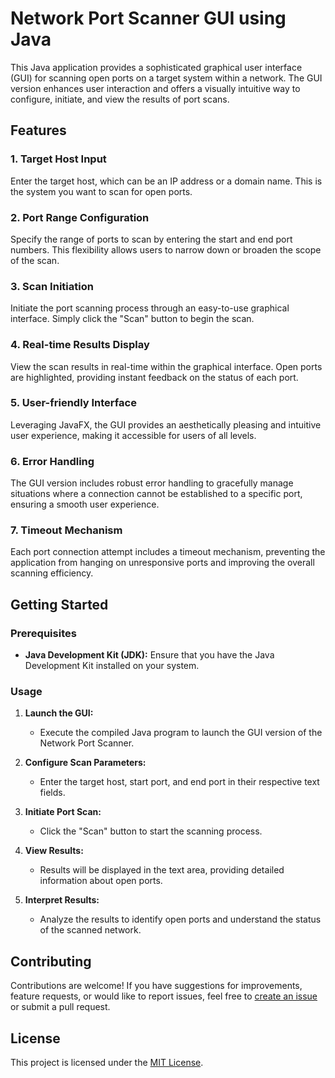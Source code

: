 # Network Port Scanner GUI using Java

This Java application provides a sophisticated graphical user interface (GUI) for scanning open ports on a target system within a network. The GUI version enhances user interaction and offers a visually intuitive way to configure, initiate, and view the results of port scans.

## Features

### 1. Target Host Input
Enter the target host, which can be an IP address or a domain name. This is the system you want to scan for open ports.

### 2. Port Range Configuration
Specify the range of ports to scan by entering the start and end port numbers. This flexibility allows users to narrow down or broaden the scope of the scan.

### 3. Scan Initiation
Initiate the port scanning process through an easy-to-use graphical interface. Simply click the "Scan" button to begin the scan.

### 4. Real-time Results Display
View the scan results in real-time within the graphical interface. Open ports are highlighted, providing instant feedback on the status of each port.

### 5. User-friendly Interface
Leveraging JavaFX, the GUI provides an aesthetically pleasing and intuitive user experience, making it accessible for users of all levels.

### 6. Error Handling
The GUI version includes robust error handling to gracefully manage situations where a connection cannot be established to a specific port, ensuring a smooth user experience.

### 7. Timeout Mechanism
Each port connection attempt includes a timeout mechanism, preventing the application from hanging on unresponsive ports and improving the overall scanning efficiency.

## Getting Started

### Prerequisites

- **Java Development Kit (JDK):** Ensure that you have the Java Development Kit installed on your system.

### Usage

1. **Launch the GUI:**
   - Execute the compiled Java program to launch the GUI version of the Network Port Scanner.

2. **Configure Scan Parameters:**
   - Enter the target host, start port, and end port in their respective text fields.

3. **Initiate Port Scan:**
   - Click the "Scan" button to start the scanning process.

4. **View Results:**
   - Results will be displayed in the text area, providing detailed information about open ports.

5. **Interpret Results:**
   - Analyze the results to identify open ports and understand the status of the scanned network.

## Contributing

Contributions are welcome! If you have suggestions for improvements, feature requests, or would like to report issues, feel free to [create an issue](https://github.com/Pranav-Amin-10/NetworkPortScannerJavaFX/issues) or submit a pull request.

## License

This project is licensed under the [MIT License](LICENSE).
